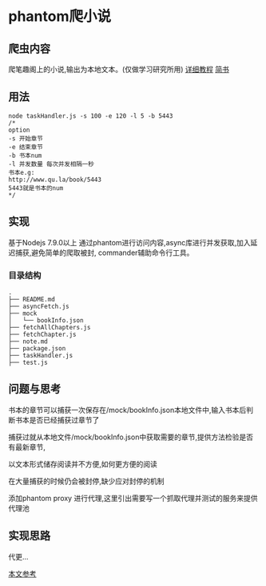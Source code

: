 # phantom爬小说
 
 
## 爬虫内容
 爬笔趣阁上的小说,输出为本地文本。(仅做学习研究所用)
 [详细教程](https://github.com/EternalShallow/node-novel/blob/master/note.md)
 [简书](http://www.jianshu.com/p/d026345eb9b4)
    
## 用法

```
node taskHandler.js -s 100 -e 120 -l 5 -b 5443
/*
option
-s 开始章节
-e 结束章节
-b 书本num
-l 并发数量 每次并发相隔一秒
书本e.g:
http://www.qu.la/book/5443
5443就是书本的num
*/
```
      
## 实现
  基于Nodejs 7.9.0以上
  通过phantom进行访问内容,async库进行并发获取,加入延迟捕获,避免简单的爬取被封,
  commander辅助命令行工具。
  
  
  
### 目录结构

```
.
├── README.md  
├── asyncFetch.js  
├── mock
│   └── bookInfo.json
├── fetchAllChapters.js
├── fetchChapter.js
├── note.md
├── package.json
├── taskHandler.js
├── test.js
```
	 
## 问题与思考
书本的章节可以捕获一次保存在/mock/bookInfo.json本地文件中,输入书本后判断书本是否已经捕获过章节了

捕获过就从本地文件/mock/bookInfo.json中获取需要的章节,提供方法检验是否有最新章节,

以文本形式储存阅读并不方便,如何更方便的阅读

在大量捕获的时候仍会被封停,缺少应对封停的机制

添加phantom proxy 进行代理,这里引出需要写一个抓取代理并测试的服务来提供代理池

## 实现思路
代更...

[本文参考](https://github.com/Sunshine168/fetch-novel)

